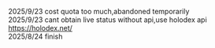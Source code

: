 2025/9/23 cost quota too much,abandoned temporarily  
2025/9/23 cant obtain live status without api,use holodex api https://holodex.net/  
2025/8/24 finish
